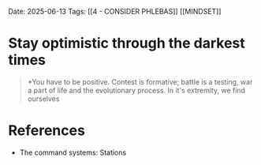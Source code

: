 Date: 2025-06-13
Tags: [[4 - CONSIDER PHLEBAS]] [[MINDSET]] 


# Stay optimistic through the darkest times

>*You have to be positive. Contest is formative; battle is a testing, war a part of life and the evolutionary process. In it's extremity, we find ourselves 
# References
- The command systems: Stations 
 